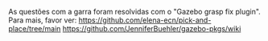 As questões com a garra foram resolvidas com o "Gazebo grasp fix plugin". Para mais, favor ver:
https://github.com/elena-ecn/pick-and-place/tree/main
https://github.com/JenniferBuehler/gazebo-pkgs/wiki

